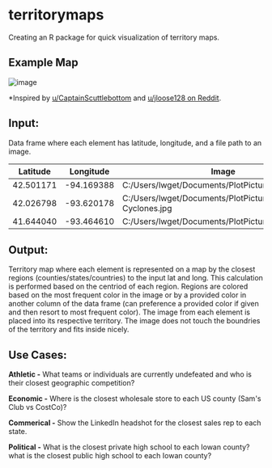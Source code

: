 # territorymaps
Creating an R package for quick visualization of territory maps.

## Example Map

![image](https://user-images.githubusercontent.com/91226307/221045102-38ed1dd5-76fa-4f1f-9752-bc87d2b3f3f6.png)

*Inspired by [u/CaptainScuttlebottom](https://www.reddit.com/user/CaptainScuttlebottom/submitted/) and [u/jloose128 on Reddit](https://www.reddit.com/user/jloose128/).

## Input:
Data frame where each element has latitude, longitude, and a file path to an image.

| Latitude | Longitude | Image |
| ----------- | ----------- | ----------- |
| 42.501171 | -94.169388 | C:/Users/lwget/Documents/PlotPictures/Dodgers.jpg |
| 42.026798 | -93.620178 | C:/Users/lwget/Documents/PlotPictures/Little-Cyclones.jpg |
| 41.644040 | -93.464610 | C:/Users/lwget/Documents/PlotPictures/Rams.jpg |

## Output:
Territory map where each element is represented on a map by the closest regions (counties/states/countries) to the input lat and long. This calculation is performed based on the centriod of each region. Regions are colored based on the most frequent color in the image or by a provided color in another column of the data frame (can preference a provided color if given and then resort to most frequent color). The image from each element is placed into its respective territory. The image does not touch the boundries of the territory and fits inside nicely.

## Use Cases:

**Athletic -** What teams or individuals are currently undefeated and who is their closest geographic competition?

**Economic -** Where is the closest wholesale store to each US county (Sam's Club vs CostCo)?

**Commerical -** Show the LinkedIn headshot for the closest sales rep to each state.

**Political -** What is the closest private high school to each Iowan county? what is the closest public high school to each Iowan county?


